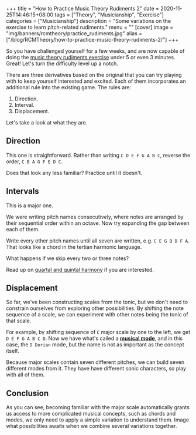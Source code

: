 +++
title = "How to Practice Music Theory Rudiments 2"
date = 2020-11-25T14:46:15+08:00
tags = ["Theory", "Musicianship", "Exercise"]
categories = ["Musicianship"]
description = "Some variations on the exercise to learn pitch-related rudiments."
menu = ""
[cover]
  image =  "img/banners/rcmtheory/practice_rudiments.jpg"
alias = ["/blog/RCMTheory/how-to-practice-music-theory-rudiments-2/"]
+++

So you have challenged yourself for a few weeks, and are now capable of doing the [music theory rudiments exercise](./how-to-practice-music-theory-rudiments) under 5 or even 3 minutes.
Great!
Let's turn the difficulty level up a notch.

There are three derivatives based on the original that you can try playing with to keep yourself interested and excited.
Each of them incorporates an additional rule into the existing game.
The rules are:

1. Direction.
2. Interval.
3. Displacement.

Let's take a look at what they are.

## Direction

This one is straightforward.
Rather than writing `C D E F G A B C`, reverse the order, `C B A G F E D C`.

Does that look any less familiar?
Practice until it doesn't.

## Intervals

This is a major one.

We were writing pitch names consecutively, where notes are arranged by their sequential order within an octave.
Now try expanding the gap between each of them.

Write every other pitch names until all seven are written, e.g. `C E G B D F A`.
That looks like a chord in the tertian harmonic language.

What happens if we skip every two or three notes?

Read up on [quartal and quintal harmony](https://en.wikipedia.org/wiki/Quartal_and_quintal_harmony) if you are interested.

## Displacement

So far, we've been constructing scales from the tonic, but we don't need to constrain ourselves from exploring other possibilities.
By shifting the note sequence of a scale, we can experiment with other notes being the tonic of that scale.

For example, by shifting sequence of `C` major scale by one to the left, we get `D E F G A B C D`.
Now we have what's called a [**musical mode**](https://en.wikipedia.org/wiki/Musical_mode), and in this case, the `D Dorian` mode, but the name is not as important as the concept itself.

Because major scales contain seven different pitches, we can build seven different modes from it.
They have have different sonic characters, so play with all of them.

## Conclusion

As you can see, becoming familiar with the major scale automatically grants us access to more complicated musical concepts, such as chords and modes,  we only need to apply a simple variation to understand them.
Image what possibilities awaits when we combine several variations together.
